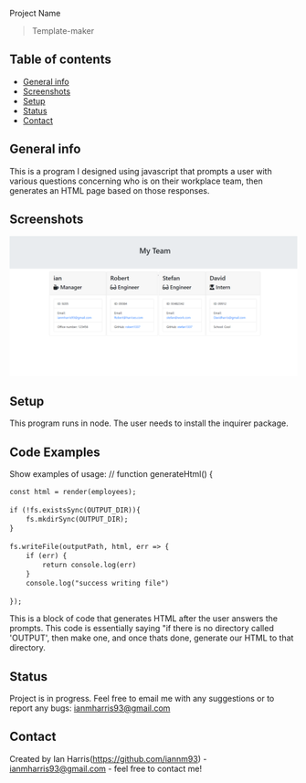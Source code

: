  Project Name
> Template-maker

## Table of contents
* [General info](#general-info)
* [Screenshots](#screenshots)
* [Setup](#setup)
* [Status](#status)
* [Contact](#contact)

## General info
This is a program I designed  using javascript that prompts a user with various questions concerning who is on their workplace team, then generates an HTML page based on those responses.
## Screenshots
![program screenshot](myteam.PNG)


## Setup
This program runs in node. The user needs to install the inquirer package.

## Code Examples
Show examples of usage:
// function generateHtml() {

    const html = render(employees);
   
    if (!fs.existsSync(OUTPUT_DIR)){
        fs.mkdirSync(OUTPUT_DIR);
    }
    
    fs.writeFile(outputPath, html, err => {
        if (err) {
            return console.log(err)
        } 
        console.log("success writing file")

    });



This is a block of code that generates HTML after the user answers the prompts. This code is essentially saying "if there is no directory called 'OUTPUT', then make one, and once thats done, generate our HTML to that directory. 

## Status
Project is in progress. Feel free to email me with any suggestions or to report any bugs: ianmharris93@gmail.com



## Contact
Created by Ian Harris(https://github.com/iannm93) - ianmharris93@gmail.com - feel free to contact me!
